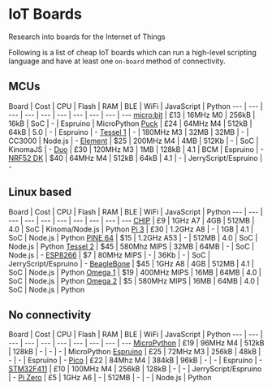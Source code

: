 # IoT Boards

Research into boards for the Internet of Things

Following is a list of cheap IoT boards which can run a high-level scripting language and have at least one `on-board` method of connectivity.

## MCUs

Board | Cost | CPU | Flash | RAM | BLE | WiFi | JavaScript | Python
--- | --- | --- | --- | --- | --- | --- | --- | --- | ---
[micro:bit](https://www.microbit.co.uk/) | £13 | 16MHz M0 | 256kB | 16kB | SoC | - | Espruino | MicroPython
[Puck](https://www.kickstarter.com/projects/gfw/puckjs-the-ground-breaking-bluetooth-beacon) | £24 | 64MHz M4 | 512kB | 64kB | 5.0 | - | Espruino | -
[Tessel 1](https://github.com/tessel/t1-docs) | - | 180MHz M3 | 32MB | 32MB | - | CC3000 | Node.js | -
[Element](http://kinoma.com/element/about/) | $25 | 200MHz M4 | 4MB | 512Kb | - | SoC | KinomaJS | -
[Duo](http://redbear.cc/duo/) | £30 | 120MHz M3 | 1MB | 128kB | 4.1 | BCM | Espruino | -
[NRF52 DK](https://www.nordicsemi.com/eng/Products/Bluetooth-low-energy/nRF52-DK) | $40 | 64MHz M4 | 512kB | 64kB | 4.1 | - | JerryScript/Espruino | -

## Linux based

Board | Cost | CPU | Flash | RAM | BLE | WiFi | JavaScript | Python
--- | --- | --- | --- | --- | --- | --- | --- | --- | ---
[CHIP](https://getchip.com/) | £9 | 1GHz A7 | 4GB | 512MB | 4.0 | SoC | Kinoma/Node.js | Python
[Pi 3](https://www.raspberrypi.org/products/raspberry-pi-3-model-b/) | £30 | 1.2GHz A8 | - | 1GB | 4.1 | SoC | Node.js | Python
[PINE 64](https://www.pine64.com/product) | $15 | 1.2GHz A53 | - | 512MB | 4.0 | SoC | Node.js | Python
[Tessel 2](https://tessel.io/) | $45 | 580Mhz MIPS | 32MB | 64MB | - | SoC | Node.js | -
[ESP8266](https://espressif.com/en/products/hardware/esp8266ex/overview) | $7 | 80MHz MIPS | - | 36Kb | - | SoC | JerryScript/Espruino | -
[BeagleBone](http://beagleboard.org/bone) | $45 | 1GHz A8 | 4GB | 512MB | 4.1 | SoC | Node.js | Python
[Omega 1](https://onion.io/product/omega/) | $19 | 400MHz MIPS | 16MB | 64MB | 4.0 | SoC | Node.js | Python
[Omega 2](https://www.kickstarter.com/projects/onion/omega2-5-iot-computer-with-wi-fi-powered-by-linux) | $5 | 580MHz MIPS | 16MB | 64MB | 4.0 | SoC | Node.js | Python

## No connectivity

Board | Cost | CPU | Flash | RAM | BLE | WiFi | JavaScript | Python
--- | --- | --- | --- | --- | --- | --- | --- | --- | ---
[MicroPython](https://micropython.org/) | £19 | 96MHz M4 | 512kB | 128kB | - | - | - | MicroPython
[Espruino](http://www.espruino.com/EspruinoBoard) | £25 | 72MHz M3 | 256kB | 48kB | - | - | Espruino | -
[Pico](http://www.espruino.com/Pico) | £22 | 84Mhz M4 | 384kB | 96kB | - | - | Espruino | -
[STM32F411](http://www.st.com/content/st_com/en/products/microcontrollers/stm32-32-bit-arm-cortex-mcus/stm32f4-series.html) | £10 | 100MHz M4 | 256kB | 128kB | - | - | JerryScript/Espruino | -
[Pi Zero](https://www.raspberrypi.org/products/pi-zero/) | £5 | 1GHz A6 | - | 512MB | - | - | Node.js | Python

